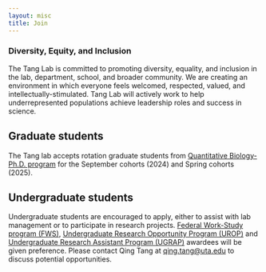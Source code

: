 ```yaml
---
layout: misc
title: Join
---
```

### Diversity, Equity, and Inclusion
The Tang Lab is committed to promoting diversity, equality, and inclusion in the lab, department, school, and broader community. We are creating an environment in which everyone feels welcomed, respected, valued, and intellectually-stimulated. Tang Lab will actively work to help underrepresented populations achieve leadership roles and success in science.

## Graduate students

The Tang lab accepts rotation graduate students from [Quantitative Biology-Ph.D. program] for the September cohorts (2024) and Spring cohorts (2025).

## Undergraduate students

Undergraduate students are encouraged to apply, either to assist with lab management or to participate in research projects. [Federal Work-Study program (FWS)], [Undergraduate Research Opportunity Program (UROP)] and [Undergraduate Research Assistant Program (UGRAP)] awardees will be given preference. Please contact Qing Tang at qing.tang@uta.edu to discuss potential opportunities.

[Quantitative Biology-Ph.D. program]: https://www.uta.edu/academics/schools-colleges/science/departments/biology/graduate-programs/phd-program
[Master of Science Thesis Option (MST) program]: https://www.uta.edu/academics/schools-colleges/science/departments/biology/graduate-programs/masters-program
[Undergraduate Research Opportunity Program (UROP)]: https://www.uta.edu/research/opportunities/undergraduate-research/programs/urop
[Undergraduate Research Assistant Program (UGRAP)]: https://www.uta.edu/research/opportunities/undergraduate-research/programs/ugrap
[Federal Work-Study program (FWS)]: https://www.uta.edu/administration/fao/student-employment
